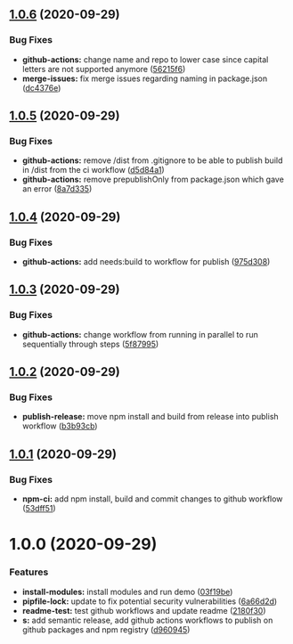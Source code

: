 ## [1.0.6](https://github.com/Robert-OP/layers-gl/compare/v1.0.5...v1.0.6) (2020-09-29)


### Bug Fixes

* **github-actions:** change name and repo to lower case since capital letters are not supported anymore ([56215f6](https://github.com/Robert-OP/layers-gl/commit/56215f60a9eb8f547b2de8bb561b71a28134fdc5))
* **merge-issues:** fix merge issues regarding naming in package.json ([dc4376e](https://github.com/Robert-OP/layers-gl/commit/dc4376e2ab3edd6bb2a223acd7c869d3fbc0d898))

## [1.0.5](https://github.com/Robert-OP/layers-gl/compare/v1.0.4...v1.0.5) (2020-09-29)


### Bug Fixes

* **github-actions:** remove /dist from .gitignore to be able to publish build in /dist from the ci workflow ([d5d84a1](https://github.com/Robert-OP/layers-gl/commit/d5d84a15d2858e925622a4f6de44bf23f69d3b2c))
* **github-actions:** remove prepublishOnly from package.json which gave an error ([8a7d335](https://github.com/Robert-OP/layers-gl/commit/8a7d335a17b04774eb0bb8cb825228ade5652e35))

## [1.0.4](https://github.com/Robert-OP/layers-gl/compare/v1.0.3...v1.0.4) (2020-09-29)


### Bug Fixes

* **github-actions:** add needs:build to workflow for publish ([975d308](https://github.com/Robert-OP/layers-gl/commit/975d308466d9a2e9d043fdad0c22f675f44329f3))

## [1.0.3](https://github.com/Robert-OP/layers-gl/compare/v1.0.2...v1.0.3) (2020-09-29)


### Bug Fixes

* **github-actions:** change workflow from running in parallel to run sequentially through steps ([5f87995](https://github.com/Robert-OP/layers-gl/commit/5f879952735950a75083e1bf68f683805d198228))

## [1.0.2](https://github.com/Robert-OP/layers-gl/compare/v1.0.1...v1.0.2) (2020-09-29)


### Bug Fixes

* **publish-release:** move npm install and build from release into publish workflow ([b3b93cb](https://github.com/Robert-OP/layers-gl/commit/b3b93cb20e022976c49cc5578fc48e1610f4d000))

## [1.0.1](https://github.com/Robert-OP/layers-gl/compare/v1.0.0...v1.0.1) (2020-09-29)


### Bug Fixes

* **npm-ci:** add npm install, build and commit changes to github workflow ([53dff51](https://github.com/Robert-OP/layers-gl/commit/53dff5132dd17540d0dc8e6ae26795f51d46563f))

# 1.0.0 (2020-09-29)


### Features

* **install-modules:** install modules and run demo ([03f19be](https://github.com/Robert-OP/layers-gl/commit/03f19befc4de0612edf4f716340e478252ff79fd))
* **pipfile-lock:** update to fix potential security vulnerabilities ([6a66d2d](https://github.com/Robert-OP/layers-gl/commit/6a66d2df4b5249564d78d8c8c01def8184aff390))
* **readme-test:** test github workflows and update readme ([2180f30](https://github.com/Robert-OP/layers-gl/commit/2180f30d8391c358852460dea95d5cb9fa5f4dab))
* **s:** add semantic release, add github actions workflows to publish on github packages and npm registry ([d960945](https://github.com/Robert-OP/layers-gl/commit/d960945f709da8491ed504c567cae08d739552c9))
